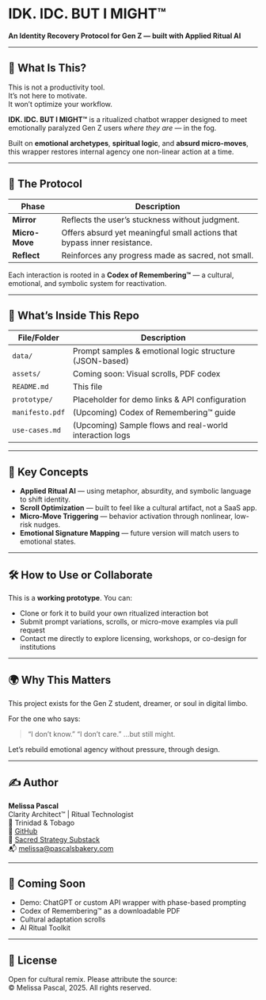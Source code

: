 # IDK. IDC. BUT I MIGHT™  
**An Identity Recovery Protocol for Gen Z — built with Applied Ritual AI**

---

## 🧠 What Is This?

This is not a productivity tool.  
It’s not here to motivate.  
It won’t optimize your workflow.  

**IDK. IDC. BUT I MIGHT™** is a ritualized chatbot wrapper designed to meet emotionally paralyzed Gen Z users *where they are* — in the fog.  

Built on **emotional archetypes**, **spiritual logic**, and **absurd micro-moves**, this wrapper restores internal agency one non-linear action at a time.

---

## 🔁 The Protocol

| Phase        | Description                                                                 |
|--------------|-----------------------------------------------------------------------------|
| **Mirror**   | Reflects the user’s stuckness without judgment.                            |
| **Micro-Move** | Offers absurd yet meaningful small actions that bypass inner resistance. |
| **Reflect**  | Reinforces any progress made as sacred, not small.                         |

Each interaction is rooted in a **Codex of Remembering™** — a cultural, emotional, and symbolic system for reactivation.

---

## 🧰 What’s Inside This Repo

| File/Folder         | Description |
|---------------------|-------------|
| `data/`             | Prompt samples & emotional logic structure (JSON-based) |
| `assets/`           | Coming soon: Visual scrolls, PDF codex |
| `README.md`         | This file |
| `prototype/`        | Placeholder for demo links & API configuration |
| `manifesto.pdf`     | (Upcoming) Codex of Remembering™ guide |
| `use-cases.md`      | (Upcoming) Sample flows and real-world interaction logs |

---

## 🧪 Key Concepts

- **Applied Ritual AI** — using metaphor, absurdity, and symbolic language to shift identity.
- **Scroll Optimization** — built to feel like a cultural artifact, not a SaaS app.
- **Micro-Move Triggering** — behavior activation through nonlinear, low-risk nudges.
- **Emotional Signature Mapping** — future version will match users to emotional states.

---

## 🛠 How to Use or Collaborate

This is a **working prototype**. You can:

- Clone or fork it to build your own ritualized interaction bot
- Submit prompt variations, scrolls, or micro-move examples via pull request
- Contact me directly to explore licensing, workshops, or co-design for institutions

---

## 🌍 Why This Matters

This project exists for the Gen Z student, dreamer, or soul in digital limbo.

For the one who says:
> “I don’t know.”
> “I don’t care.”
> …but still might.

Let’s rebuild emotional agency without pressure, through design.

---

## ✍ Author

**Melissa Pascal**  
Clarity Architect™ | Ritual Technologist  
📍 Trinidad & Tobago  
🔗 [GitHub](https://github.com/MelissaPascal)  
🧠 [Sacred Strategy Substack](https://sacredstrategy.substack.com)  
📬 melissa@pascalsbakery.com

---

## 🔮 Coming Soon

- Demo: ChatGPT or custom API wrapper with phase-based prompting  
- Codex of Remembering™ as a downloadable PDF  
- Cultural adaptation scrolls  
- AI Ritual Toolkit

---

## 📄 License

Open for cultural remix. Please attribute the source:  
© Melissa Pascal, 2025. All rights reserved.
